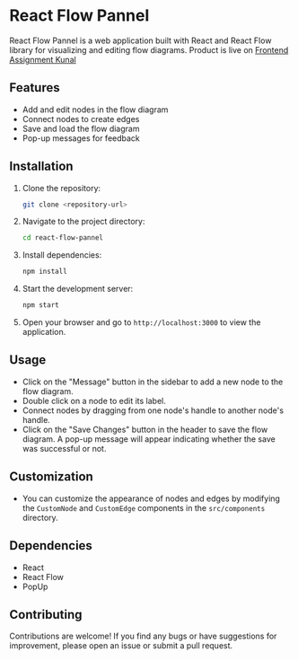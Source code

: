 # React Flow Pannel

React Flow Pannel is a web application built with React and React Flow library for visualizing and editing flow diagrams.
Product is live on <a href="https://frontend-assignment-kunal.vercel.app/" target="blank">Frontend Assignment Kunal</a>

## Features

- Add and edit nodes in the flow diagram
- Connect nodes to create edges
- Save and load the flow diagram
- Pop-up messages for feedback

## Installation

1. Clone the repository:

   ```bash
   git clone <repository-url>
   ```

2. Navigate to the project directory:

   ```bash
   cd react-flow-pannel
   ```

3. Install dependencies:

   ```bash
   npm install
   ```

4. Start the development server:

   ```bash
   npm start
   ```

5. Open your browser and go to `http://localhost:3000` to view the application.

## Usage

- Click on the "Message" button in the sidebar to add a new node to the flow diagram.
- Double click on a node to edit its label.
- Connect nodes by dragging from one node's handle to another node's handle.
- Click on the "Save Changes" button in the header to save the flow diagram. A pop-up message will appear indicating whether the save was successful or not.

## Customization

- You can customize the appearance of nodes and edges by modifying the `CustomNode` and `CustomEdge` components in the `src/components` directory.

## Dependencies

- React
- React Flow
- PopUp

## Contributing

Contributions are welcome! If you find any bugs or have suggestions for improvement, please open an issue or submit a pull request.
